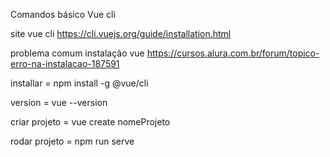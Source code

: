 Comandos básico Vue cli

site vue cli https://cli.vuejs.org/guide/installation.html

problema comum instalação vue https://cursos.alura.com.br/forum/topico-erro-na-instalacao-187591

installar = npm install -g @vue/cli

version = vue --version

criar projeto = vue create nomeProjeto

rodar projeto = npm run serve
